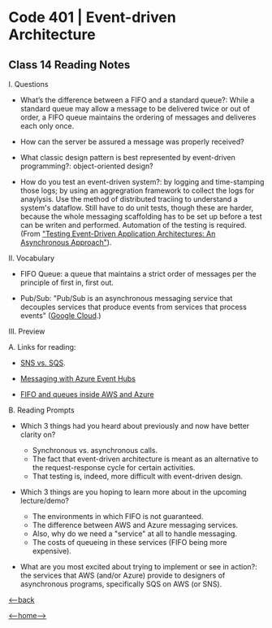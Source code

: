 # Code 401 | Event-driven Architecture

## Class 14 Reading Notes

I. Questions

- What’s the difference between a FIFO and a standard queue?: While a standard queue may allow a message to be delivered twice or out of order, a FIFO queue maintains the ordering of messages and deliveres each only once.

- How can the server be assured a message was properly received?

- What classic design pattern is best represented by event-driven programming?: object-oriented design?

- How do you test an event-driven system?: by logging and time-stamping those logs; by using an aggregration framework to collect the logs for anaylysis. Use the method of distributed traciing to understand a system's dataflow. Still have to do unit tests, though these are harder, because the whole messaging scaffolding has to be set up before a test can be writen and performed. Automation of the testing is required. (From ["Testing Event-Driven Application Architectures: An Asynchronous Approach"](https://blog.gurock.com/event-driven-application-architectures/)).

II. Vocabulary

- FIFO Queue: a queue that maintains a strict order of messages per the principle of first in, first out.

- Pub/Sub: "Pub/Sub is an asynchronous messaging service that decouples services that produce events from services that process events" ([Google Cloud](https://cloud.google.com/pubsub/docs/overview).)

III. Preview

A. Links for reading:

- [SNS vs. SQS](https://www.youtube.com/watch?v=mXk0MNjlO7A).

- [Messaging with Azure Event Hubs](https://www.youtube.com/watch?v=DDDjFQSQyF4)

- [FIFO and queues inside AWS and Azure](https://vunvulear.medium.com/fifo-and-queues-inside-aws-and-azure-d21145473d5a)

B. Reading Prompts

- Which 3 things had you heard about previously and now have better clarity on?
  - Synchronous vs. asynchronous calls.
  - The fact that event-driven architecture is meant as an alternative to the request-response cycle for certain activities.
  - That testing is, indeed, more difficult with event-driven design.

- Which 3 things are you hoping to learn more about in the upcoming lecture/demo?
  - The environments in which FIFO is not guaranteed.
  - The difference between AWS and Azure messaging services.
  - Also, why do we need a "service" at all to handle messaging.
  - The costs of queueing in these services (FIFO being more expensive).

- What are you most excited about trying to implement or see in action?: the services that AWS (and/or Azure) provide to designers of asynchronous programs, specifically SQS on AWS (or SNS).

[<--back](401week3.md)

[<--home-->](../../README.md)
